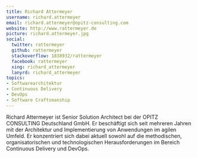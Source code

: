 ```yaml
---
title: Richard Attermeyer
username: richard.attermeyer
email: richard.attermeyer@opitz-consulting.com
website: http://www.rattermeyer.de
picture: richard.attermeyer.jpg
social:
  twitter: rattermeyer
  github: rattermeyer
  stackoverflow: 1838932/rattermeyer
  facebook: rattermeyer
  xing: richard_attermeyer
  lanyrd: richard_attermeyer
topics:
- Softwarearchitektur
- Continuous Delivery
- DevOps
- Software Craftsmanship
---
```


Richard Attermeyer ist Senior Solution Architect bei der OPITZ CONSULTING Deutschland GmbH. Er beschäftigt sich seit mehreren Jahren mit der Architektur und Implementierung von Anwendungen im agilen Umfeld. Er konzentriert sich dabei aktuell sowohl auf die methodischen, organisatorischen und
technologischen Herausforderungen im Bereich Continuous Delivery und DevOps.
